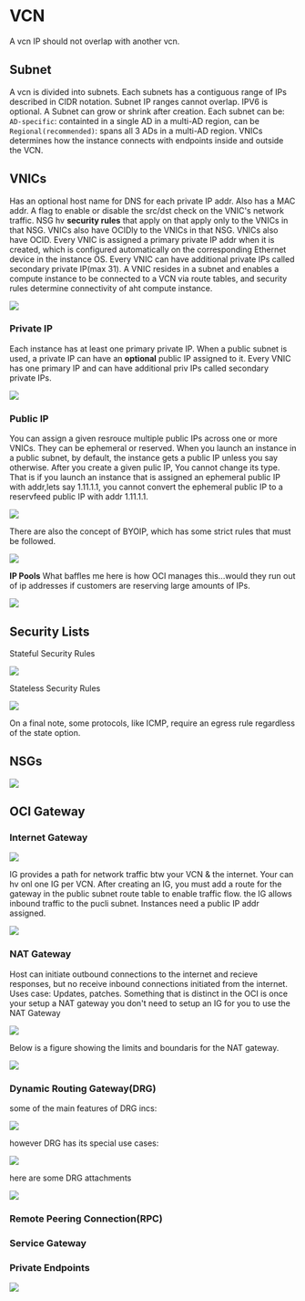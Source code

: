 # VCN
A vcn IP should not overlap with another vcn.

## Subnet
A vcn is divided into subnets. Each subnets has a contiguous range of IPs described in CIDR notation. Subnet IP ranges cannot overlap. IPV6 is optional. A Subnet can grow or shrink after creation. Each subnet can be: `AD-specific`: containted in a single AD in a multi-AD region, can be `Regional(recommended)`: spans all 3 ADs in a multi-AD region.
VNICs determines how the instance connects with endpoints inside and outside the VCN.

## VNICs
Has an optional host name for DNS for each private IP addr. Also has a MAC addr. A flag to enable or disable the src/dst check on the VNIC's network traffic. NSG hv __security rules__ that apply on that apply only to the VNICs in that NSG. VNICs also have OCIDly to the VNICs in that NSG. VNICs also have OCID.
Every VNIC is assigned a primary private IP addr when it is created, which is configured automatically on the corresponding Ethernet device in the instance OS.
Every VNIC can have additional private IPs called secondary private IP(max 31).
A VNIC resides in a subnet and enables a compute instance to be connected to a VCN via route tables, and security rules determine connectivity of aht compute instance.

![](img/ad32.png)

### Private IP
Each instance has at least one primary private IP.
When a public subnet is used, a private IP can have an __optional__ public IP assigned to it.
Every VNIC has one primary IP and can have additional priv IPs called secondary private IPs.

![](img/ad33.png)

### Public IP
You can assign a given resrouce multiple public IPs across one or more VNICs.
They can be ephemeral or reserved.
When you launch an instance in a public subnet, by default, the instance gets a public IP unless you say otherwise.
After you create a given pulic IP, You cannot change its type. That is if you launch an instance that is assigned an ephemeral public IP with addr,lets say 1.11.1.1, you cannot convert the ephemeral public IP to a reservfeed public IP with addr 1.11.1.1.

![](img/ad34.png)

 There are also the concept of BYOIP, which has some strict rules that must be followed.

![](img/ad34.png)

__IP Pools__
What baffles me here is how OCI manages this...would they run out of ip addresses if customers are reserving large amounts of IPs.

![](img/ad37.png)

## Security Lists
Stateful Security Rules

![](img/ad38.png)

Stateless Security Rules

![](img/ad39.png)

On a final note, some protocols, like ICMP, require an egress rule regardless of the state option. 

## NSGs

![](img/ad40.png)

## OCI Gateway

### Internet Gateway
![](img/ad42.png)

IG provides a path for network traffic btw your VCN & the internet. Your can hv onl one IG per VCN. After creating an IG, you must add a route for the gateway in the public subnet route table to enable traffic flow. the IG allows inbound traffic to the pucli subnet. Instances need a public IP addr assigned.


![](img/ad41.png)

### NAT Gateway
Host can initiate outbound connections to the internet and recieve responses, but no receive inbound connections initiated from the internet. Uses case: Updates, patches.
Something that is distinct in the OCI is once your setup a NAT gateway you don't need to setup an IG for you to use the NAT Gateway

![](img/ad43.png)

Below is a figure showing the limits and boundaris for the NAT gateway.

![](img/ad44.png)

### Dynamic Routing Gateway(DRG)
some of the main features of DRG incs:

![](img/ad45.png)

however DRG has its special use cases:

![](img/ad46.png)

here are some DRG attachments

![](img/ad47.png)

### Remote Peering Connection(RPC)

### Service Gateway


### Private Endpoints


![](img/ad46.png)
